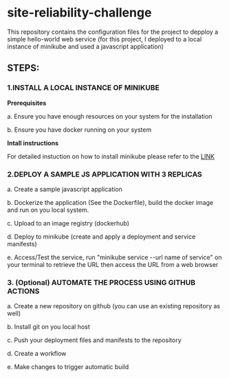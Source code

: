 ﻿# site-reliability-challenge

This repository contains the configuration files for the project to depploy a simple hello-world web service (for this project, I deployed to a local instance of minikube and used a javascript application)

## STEPS:

### 1.INSTALL A LOCAL INSTANCE OF MINIKUBE

**Prerequisites**

a. Ensure you have enough resources on your system for the installation

b. Ensure you have docker running on your system

**Intall instructions**

For detailed instuction on how to install minikube please refer to the [LINK](https://minikube.sigs.k8s.io/docs/start/)

### 2.DEPLOY A SAMPLE JS APPLICATION WITH 3 REPLICAS

a. Create a sample javascript application

b. Dockerize the application (See the Dockerfile), build the docker image and run on you local system.

c. Upload to an image registry (dockerhub)

d. Deploy to minikube (create and apply a deployment and service manifests)

e. Access/Test the service, run "minikube service --url name of service" on your terminal to retrieve the URL then access the URL from a web browser

### **3. (Optional) AUTOMATE THE PROCESS USING GITHUB ACTIONS**

a. Create a new repository on github (you can use an existing repository as well)

b. Install git on you local host

c. Push your deployment files and manifests to the repository

d. Create a workflow

e. Make changes to trigger automatic build
